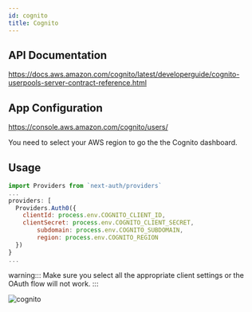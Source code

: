 ```yaml
---
id: cognito
title: Cognito
---
```


## API Documentation

https://docs.aws.amazon.com/cognito/latest/developerguide/cognito-userpools-server-contract-reference.html

## App Configuration

https://console.aws.amazon.com/cognito/users/

You need to select your AWS region to go the the Cognito dashboard.

## Usage

```js
import Providers from `next-auth/providers`
...
providers: [
  Providers.Auth0({
    clientId: process.env.COGNITO_CLIENT_ID,
    clientSecret: process.env.COGNITO_CLIENT_SECRET,
		subdomain: process.env.COGNITO_SUBDOMAIN,
		region: process.env.COGNITO_REGION
  })
}
...
```

warning:::
Make sure you select all the appropriate client settings or the OAuth flow will not work.
:::

![cognito](https://user-images.githubusercontent.com/7902980/83951604-cd096e80-a832-11ea-8bd2-c496ec9a16cb.PNG)